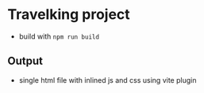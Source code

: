 # Travelking project
- build with `npm run build`
## Output
- single html file with inlined js and css using vite plugin
